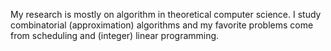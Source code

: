 My research is mostly on algorithm in theoretical computer science. I study combinatorial
(approximation) algorithms and my favorite problems come from scheduling and (integer)
linear programming.
